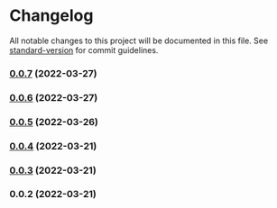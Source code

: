 # Changelog

All notable changes to this project will be documented in this file. See [standard-version](https://github.com/conventional-changelog/standard-version) for commit guidelines.

### [0.0.7](https://github.com/ParamagicDev/konnors-pc/compare/v0.0.6...v0.0.7) (2022-03-27)

### [0.0.6](https://github.com/ParamagicDev/konnors-pc/compare/v0.0.5...v0.0.6) (2022-03-27)

### [0.0.5](https://github.com/ParamagicDev/konnors-pc/compare/v0.0.4...v0.0.5) (2022-03-26)

### [0.0.4](https://github.com/ParamagicDev/konnors-pc/compare/v0.0.3...v0.0.4) (2022-03-21)

### [0.0.3](https://github.com/ParamagicDev/konnors-pc/compare/v0.0.2...v0.0.3) (2022-03-21)

### 0.0.2 (2022-03-21)
